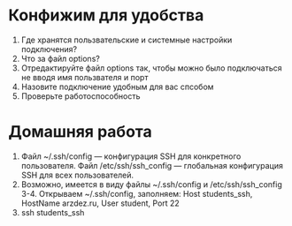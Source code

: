 # Конфижим для удобства

1. Где хранятся пользвательские и системные настройки подключения?
2. Что за файл options?
3. Отредактируйте файл options так, чтобы можно было подключаться не вводя имя пользвателя и порт
4. Назовите подключение удобным для вас спсобом
5. Проверьте работоспособность

# Домашняя работа
1. Файл ~/.ssh/config — конфигурация SSH для конкретного пользователя. Файл /etc/ssh/ssh_config — глобальная конфигурация SSH для всех пользователей.
2. Возможно, имеется в виду файлы ~/.ssh/config и /etc/ssh/ssh_config
3-4. Открываем ~/.ssh/config, заполняем: Host students_ssh, HostName arzdez.ru, User student, Port 22
5. ssh students_ssh
